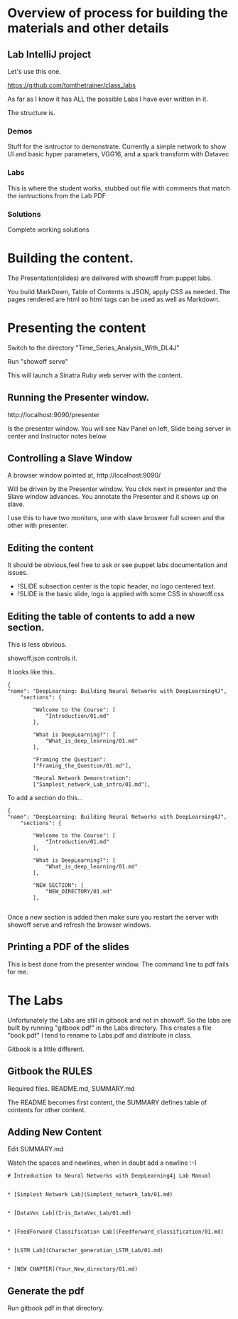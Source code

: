 # Overview of process for building the materials and other details

## Lab IntelliJ project

Let's use this one. 

https://github.com/tomthetrainer/class_labs

As far as I know it has ALL the possible Labs I have ever written in it. 

The structure is. 

### Demos

Stuff for the isntructor to demonstrate. Currently a simple network to show UI and basic hyper parameters, VGG16, and a spark transform with Datavec

### Labs

This is where the student works, stubbed out file with comments that match the isntructions from the Lab PDF

### Solutions

Complete working solutions

# Building the content. 

The Presentation(slides) are delivered with showoff from puppet labs. 

You build MarkDown, Table of Contents is JSON, apply CSS as needed. The pages rendered are html so html tags can be used as well as Markdown. 

# Presenting the content

Switch to the directory "Time_Series_Analysis_With_DL4J"

Run "showoff serve"

This will launch a Sinatra Ruby web server with the content. 

## Running the Presenter window. 

http://localhost:9090/presenter

Is the presenter window. You will see Nav Panel on left, Slide being server in center and Instructor notes below. 

## Controlling a Slave Window

A browser window pointed at, http://localhost:9090/

Will be driven by the Presenter window. You click next in presenter and the Slave window advances. You annotate the Presenter and it shows up on slave. 

I use this to have two monitors, one with slave broswer full screen and the other with presenter. 

## Editing the content

It should be obvious,feel free to ask or see puppet labs documentation and issues.  

* !SLIDE subsection center  is the topic header, no logo centered text. 
* !SLIDE is the basic slide, logo is applied with some CSS in showoff.css

## Editing the table of contents to add a new section. 

This is less obvious. 

showoff.json controls it. 

It looks like this..

```
{
"name": "DeepLearning: Building Neural Networks with DeepLearning4J",
    "sections": {

        "Welcome to the Course": [
            "Introduction/01.md"
        ],

        "What is DeepLearning?": [
            "What_is_deep_learning/01.md"
        ],

        "Framing the Question":
        ["Framing_the_Question/01.md"],

        "Neural Network Demonstration":
        ["Simplest_network_Lab_intro/01.md"],
```

To add a section do this...

```
{
"name": "DeepLearning: Building Neural Networks with DeepLearning4J",
    "sections": {

        "Welcome to the Course": [
            "Introduction/01.md"
        ],

        "What is DeepLearning?": [
            "What_is_deep_learning/01.md"
        ],
		
		"NEW SECTION": [
            "NEW_DIRECTORY/01.md"
        ],


```

Once a new section is added then make sure you restart the server with showoff serve and refresh the browser windows. 

## Printing a PDF of the slides

This is best done from the presenter window. The command line to pdf fails for me. 

# The Labs

Unfortunately the Labs are still in gitbook and not in showoff. So the labs are built by running "gitbook pdf" in the Labs directory. This creates a file "book.pdf" I tend to rename to Labs.pdf and distribute in class. 

Gitbook is a little different. 

## Gitbook the RULES

Required files. 
README.md, SUMMARY.md

The README becomes first content, the SUMMARY defines table of contents for other content. 


## Adding New Content

Edit SUMMARY.md

Watch the spaces and newlines, when in doubt add a newline :-)

```
# Introduction to Neural Networks with DeepLearning4j Lab Manual


* [Simplest Network Lab](Simplest_network_lab/01.md)


* [DataVec Lab](Iris_DataVec_Lab/01.md)


* [FeedForward Classification Lab](Feedforward_classification/01.md)


* [LSTM Lab](Character_generation_LSTM_Lab/01.md)


* [NEW CHAPTER](Your_New_directory/01.md)

```

## Generate the pdf

Run gitbook pdf in that directory. 

